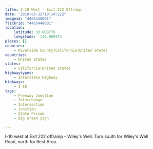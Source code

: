 ```yaml
---
title: I-10 West - Exit 222 Offramp
date: "2010-03-22T18:14:22Z"
imageid: "4465448001"
flickrid: "4465448001"
location:
    latitude: 33.608779
    longitude: -114.900974
places: []
counties:
    - Riverside County|California|United States
countries:
    - United States
states:
    - California|United States
highwaytypes:
    - Interstate Highway
highways:
    - I-10
tags:
    - Freeway Junction
    - Interchange
    - Intersection
    - Junction
    - State Prison
    - Big Green Sign

---
```

I-10 west at Exit 222 offramp - Wiley's Well.  Turn south for Wiley's Well Road, north for Rest Area.